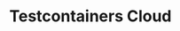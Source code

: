 ---
title: Testcontainers Cloud
submenu: cloud
sections:
  - partial: cloud-banner
    title: |
      **Test Without Limits.**
      Ship With Confidence.
    description: Testcontainers is an open source framework for providing throwaway, lightweight instances of databases, message brokers, web browsers, or just about anything that can run in a Docker container.
    buttons:
      - label: Start Testing
        url: https://app.testcontainers.cloud/signup
      - label: Get A Demo
        url: https://atomicjar.typeform.com/to/MtTeGHIi
        style: outline
    video:
      id: zy6ulq0k2ns
      image: images/tcc-video-billboard.png
  - partial: step-cards
    title: Run Tests, Not Containers
    description: Enhance team efficiency by getting rid of flaky tests and ensuring consistency from dev to CI
    cards:
      - title: Testcontainers Cloud for Desktop
        description: Test everything on your laptop without worrying about resources. No local docker daemon needed!
        icon: /images/tcc-desktop.svg
        steps: 
          - Sign up for free
          - Download the desktop client
          - Run the client and sign in
          - Start your tests as usual; your laptop stays cold and snappy
      - title: Testcontainers Cloud for CI
        description: Run your ever-growing test suite without scaling your CI, and speed it up by running tests in parallel. No system privileges required!
        icon: /images/tcc-ci.svg
        steps: 
          - Sign up for free
          - Create a Service Account token
          - Add the agent to your CI workflow
          - Start tests in your CI as usual; your tests are running in the cloud!
  - partial: quotes
    quotes:
      - quote: Adopting Testcontainers Cloud was simple. It just worked out of the box and gave our entire dev team access to a scalable backend to run their tests, with zero configuration or additional steps.
        name: Nicolai Baldin
        role: CEO & Founder at Synthesized
        image: /images/quotes/nicolai-baldin.jpg
      - quote: Adopting Testcontainers Cloud was simple. It just worked out of the box and gave our entire dev team access to a scalable backend to run their tests, with zero configuration or additional steps.
        name: Nicolai Baldin 2
        role: CEO & Founder at Synthesized
        image: /images/quotes/nicolai-baldin.jpg
  - partial: experience-columns
    title: Full Testcontainers Experience
    description: Testcontainers is an open source framework for providing throwaway, lightweight instances of databases, message brokers, web browsers, or just about anything that can run in a Docker container. Testcontainers Cloud lets you have the same great experience wherever you are running your tests.
    columns:
      - icon: testcontainers
        title: Unit Tests With Real Dependencies
      - icon: languages
        title: Supports Most Popular Languages
      - icon: modules
        title: Test Anything You Can Containerize
    buttons:
      - label: Learn More About Testcontainers
        url: /
        style: outline
  - partial: alternating-image
    title: Get Started In Minutes!
    description: |
      - Works with your existing tests without any code changes
      - Install the non-privileged agent and you are good to go
      - Plays nice with both public and private registries
    image: /images/testcontainers-cloud-diagram.png
    buttons:
      - label: Start Testing
        url: https://app.testcontainers.cloud/signup
  - partial: tweets
    title: What Our Users Are Saying
    tweets:
      - |
        <blockquote class="twitter-tweet"><p lang="en" dir="ltr">Did I already say that <a href="https://twitter.com/testcontainers?ref_src=twsrc%5Etfw">@testcontainers</a> is awesome? Of course I did, but if you get the chance to (early) access <a href="https://twitter.com/AtomicJarInc?ref_src=twsrc%5Etfw">@AtomicJarInc</a>&#39;s testcontainers cloud ☁️ you should not hesitate to do so! It really &quot;just works&quot;, great piece of software! <a href="https://t.co/K0fyjL89Z1">pic.twitter.com/K0fyjL89Z1</a></p>&mdash; Frederik Hahne 🏠 💻 @atomfrede@mastodon.social (@atomfrede) <a href="https://twitter.com/atomfrede/status/1513017369840521218?ref_src=twsrc%5Etfw">April 10, 2022</a></blockquote>
      - |
        <blockquote class="twitter-tweet"><p lang="en" dir="ltr">I had the good fortune of being asked to beta test Testcontainers Cloud. It’s the real deal. Drop-in replacement for Docker Desktop and containers now start more quickly, both in Spring Boot’s own build and tests of various Boot-based apps that I maintain. Impressive start. <a href="https://t.co/WMwplC0lIo">https://t.co/WMwplC0lIo</a></p>&mdash; Andy Wilkinson (@ankinson) <a href="https://twitter.com/ankinson/status/1457684213935886344?ref_src=twsrc%5Etfw">November 8, 2021</a></blockquote>
      - |
        <blockquote class="twitter-tweet"><p lang="en" dir="ltr">Our team was blessed to experience <a href="https://twitter.com/testcontainers?ref_src=twsrc%5Etfw">@testcontainers</a> Cloud and it&#39;s so easy to migrate. No more worries over dependency on dind.</p>&mdash; Rashidi Zin (@shidi) <a href="https://twitter.com/shidi/status/1524576940531007489?ref_src=twsrc%5Etfw">May 12, 2022</a></blockquote>
      - |
        <blockquote class="twitter-tweet"><p lang="en" dir="ltr">I used <a href="https://twitter.com/jetbrains?ref_src=twsrc%5Etfw">@jetbrains</a> Gateway only briefly but I can already see it&#39;s the future of development.<br><br>Most of us work on laptops but need to run multiple servers/containers just to locally develop some applications.<a href="https://twitter.com/testcontainers?ref_src=twsrc%5Etfw">@testcontainers</a> Cloud is another great example! <a href="https://t.co/2XWbh4UcgA">https://t.co/2XWbh4UcgA</a></p>&mdash; Simon Vergauwen (@vergauwen_simon) <a href="https://twitter.com/vergauwen_simon/status/1477995269157437440?ref_src=twsrc%5Etfw">January 3, 2022</a></blockquote>
      - |
        <blockquote class="twitter-tweet"><p lang="en" dir="ltr">Got an exciting <a href="https://twitter.com/micronautfw?ref_src=twsrc%5Etfw">@micronautfw</a> spike working:<br>1. start a build<br>2. runs tests which require a MySQL server<br>3. let Testcontainers Cloud spawn a container<br>4. let tests run in JVM mode<br>5. build a native image of the tests<br>6. run them against the same container<a href="https://t.co/iXFN6NC79C">https://t.co/iXFN6NC79C</a></p>&mdash; Cédric Champeau ⇝ @melix@mastodon.xyz (@CedricChampeau) <a href="https://twitter.com/CedricChampeau/status/1530140276240617473?ref_src=twsrc%5Etfw">May 27, 2022</a></blockquote>
      - |
        <blockquote class="twitter-tweet"><p lang="en" dir="ltr"><a href="https://twitter.com/QuarkusIO?ref_src=twsrc%5Etfw">@QuarkusIO</a> Dev Services 🚀 and <a href="https://twitter.com/testcontainers?ref_src=twsrc%5Etfw">@testcontainers</a> Cloud are a great match. Assuming we have 2 apps + <a href="https://twitter.com/hashtag/kafka?src=hash&amp;ref_src=twsrc%5Etfw">#kafka</a> just:<br>🔹 Run <a href="https://twitter.com/hashtag/testcontainers?src=hash&amp;ref_src=twsrc%5Etfw">#testcontainers</a> agent (no need local Docker)<br>🔹 Run both apps in dev mode - Kafka (shared between apps) starts on testcontainers cloud</p>&mdash; Piotr Mińkowski (@piotr_minkowski) <a href="https://twitter.com/piotr_minkowski/status/1491430441341317127?ref_src=twsrc%5Etfw">February 9, 2022</a></blockquote>
      - | 
        <blockquote class="twitter-tweet"><p lang="en" dir="ltr">Friends of Docker wormholes in CI, I have bad news for you: I just threw <a href="https://twitter.com/AtomicJarInc?ref_src=twsrc%5Etfw">@AtomicJarInc</a> <a href="https://twitter.com/testcontainers?ref_src=twsrc%5Etfw">@testcontainers</a> cloud support into the build config and things(tm) are just working. <a href="https://t.co/CkMGjmG5xZ">pic.twitter.com/CkMGjmG5xZ</a></p>&mdash; Gerrit Meier meistermeier@mastodon.social (@meistermeier) <a href="https://twitter.com/meistermeier/status/1458841321871978497?ref_src=twsrc%5Etfw">November 11, 2021</a></blockquote>
      - |
        <blockquote class="twitter-tweet" data-dnt="true"><p lang="en" dir="ltr">Today I got the opportunity to try out Testcontainers Cloud by <a href="https://twitter.com/AtomicJarInc?ref_src=twsrc%5Etfw">@AtomicJarInc</a>. It worked great with very minimal setup and I didn&#39;t have such a pleasant experience with any new tool in the recent time. <a href="https://t.co/9Esr1Ib7Br">https://t.co/9Esr1Ib7Br</a></p>&mdash; Siva (@sivalabs) <a href="https://twitter.com/sivalabs/status/1527705269920157697?ref_src=twsrc%5Etfw">May 20, 2022</a></blockquote>
      - |
        <blockquote class="twitter-tweet"><p lang="en" dir="ltr">Holy amazing wowsers! The best improvement to developer productivity since docker has landed. I got hands on with Testcontainers Cloud yesterday and it blew me away. Local dev, test, and CI will never be the same. Forever better. Thank you <a href="https://twitter.com/AtomicJarInc?ref_src=twsrc%5Etfw">@AtomicJarInc</a>! <a href="https://t.co/UNIWCGq6KM">https://t.co/UNIWCGq6KM</a></p>&mdash; James Ward (@_JamesWard) <a href="https://twitter.com/_JamesWard/status/1456260335095013379?ref_src=twsrc%5Etfw">November 4, 2021</a></blockquote>
      - |
        <blockquote class="twitter-tweet"><p lang="en" dir="ltr"><a href="https://twitter.com/AtomicJarInc?ref_src=twsrc%5Etfw">@AtomicJarInc</a> has a Testcontainers Cloud offering that’s in limited private beta but I bet they might be able to help you… :)</p>&mdash; Josh Long (@starbuxman) <a href="https://twitter.com/starbuxman/status/1486175342502891520?ref_src=twsrc%5Etfw">January 26, 2022</a></blockquote>
      - | 
        <blockquote class="twitter-tweet"><p lang="en" dir="ltr">Shout out to <a href="https://twitter.com/AtomicJarInc?ref_src=twsrc%5Etfw">@AtomicJarInc</a> ! Thanks to their Testcontainers Cloud I was able to run the full test suite of <a href="https://twitter.com/opentelemetry?ref_src=twsrc%5Etfw">@opentelemetry</a> Java Instrumentation project on Apple Silicon. That was A LOT of different containers that still does not run on latest MBPs.</p>&mdash; Nikita Salnikov-Tarnovski (@iNikem) <a href="https://twitter.com/iNikem/status/1476297110043742209?ref_src=twsrc%5Etfw">December 29, 2021</a></blockquote>
      - |
        <blockquote class="twitter-tweet"><p lang="en" dir="ltr">Simply wow. I&#39;ve just got chance to test <a href="https://twitter.com/AtomicJarInc?ref_src=twsrc%5Etfw">@AtomicJarInc</a> <a href="https://twitter.com/testcontainers?ref_src=twsrc%5Etfw">@testcontainers</a> cloud and still I can&#39;t believe how simple is it to use :-) ⚛️♥️</p>&mdash; Vladimír Oraný @musketyr@mastodon.social (@musketyr) <a href="https://twitter.com/musketyr/status/1471057887086714885?ref_src=twsrc%5Etfw">December 15, 2021</a></blockquote>
      - |
        <blockquote class="twitter-tweet"><p lang="en" dir="ltr">I have to say, <a href="https://twitter.com/QuarkusIO?ref_src=twsrc%5Etfw">@QuarkusIO</a> dev-services combined with <a href="https://twitter.com/testcontainers?ref_src=twsrc%5Etfw">@testcontainers</a> in the cloud via <a href="https://twitter.com/AtomicJarInc?ref_src=twsrc%5Etfw">@AtomicJarInc</a> is brilliant. <br><br>No load for the containers on the local machine and config-free setup. <br><br>Expect more about it soon.</p>&mdash; Michael Simons (@rotnroll666) <a href="https://twitter.com/rotnroll666/status/1458818182177857544?ref_src=twsrc%5Etfw">November 11, 2021</a></blockquote>
      - |
        <blockquote class="twitter-tweet"><p lang="en" dir="ltr">Had the opportunity to try <a href="https://twitter.com/hashtag/TestcontainersCloud?src=hash&amp;ref_src=twsrc%5Etfw">#TestcontainersCloud</a>.<br><br>Here is the manual how to execute all your existing <a href="https://twitter.com/testcontainers?ref_src=twsrc%5Etfw">@testcontainers</a> tests in the cloud:<br><br>1. Download Testcontainers Cloud Client<br>2. Start Testcontainers Cloud Client<br>3. Run tests<br><br>That&#39;s it. That&#39;s the manual.<br><br>Just amazing!</p>&mdash; Oliver Libutzki (@OliverLibutzki) <a href="https://twitter.com/OliverLibutzki/status/1502290509628325890?ref_src=twsrc%5Etfw">March 11, 2022</a></blockquote>
      - |
        <blockquote class="twitter-tweet"><p lang="en" dir="ltr">This should be interesting! Ever since <a href="https://twitter.com/QuarkusIO?ref_src=twsrc%5Etfw">@quarkusio</a> introduced devservices that uses <a href="https://twitter.com/testcontainers?ref_src=twsrc%5Etfw">@testcontainers</a> I’ve wondered how we could make it available for users without the machine power or even access to docker. Testcontainer cloud solves that problem. <a href="https://t.co/uzHmMfGPR6">https://t.co/uzHmMfGPR6</a></p>&mdash; Max Rydahl Andersen (@maxandersen) <a href="https://twitter.com/maxandersen/status/1456274387028492298?ref_src=twsrc%5Etfw">November 4, 2021</a></blockquote>
      - |
        <blockquote class="twitter-tweet"><p lang="en" dir="ltr">Are <a href="https://twitter.com/testcontainers?ref_src=twsrc%5Etfw">@testcontainers</a> fast enough for TDD (test driven development)? I think yes, absolutely. Especially if you set them to reusable. <br><br>Having only a thin client at hand but still want to use them? Using TC cloud from <a href="https://twitter.com/AtomicJarInc?ref_src=twsrc%5Etfw">@AtomicJarInc</a> makes this possible.</p>&mdash; Michael Simons (@rotnroll666) <a href="https://twitter.com/rotnroll666/status/1488937352097681409?ref_src=twsrc%5Etfw">February 2, 2022</a></blockquote>
      - |
        <blockquote class="twitter-tweet"><p lang="en" dir="ltr">&quot;With <a href="https://twitter.com/testcontainers?ref_src=twsrc%5Etfw">@testcontainers</a> Cloud, we run the backing containers for our integration tests in the cloud. There&#39;s no change required for our test. [...] I am convinced that this will drive the productivity (e.g., faster builds) for testing with Testcontainers even further.&quot; 😍🤗 <a href="https://t.co/tz9fdZdrF5">https://t.co/tz9fdZdrF5</a></p>&mdash; Sergei Egorov (@bsideup) <a href="https://twitter.com/bsideup/status/1507314484767084558?ref_src=twsrc%5Etfw">March 25, 2022</a></blockquote>
  - partial: signup-form
    title: Start Testing
    description: |
      Get access to your on-demand cloud environments to supercharge your Testcontainers based tests! Remove their resource consumption from your local machine or CI workers. Simplify your setup to have more reliable integration tests.
    placeholder: Enter your email
    label: Start Testing
---